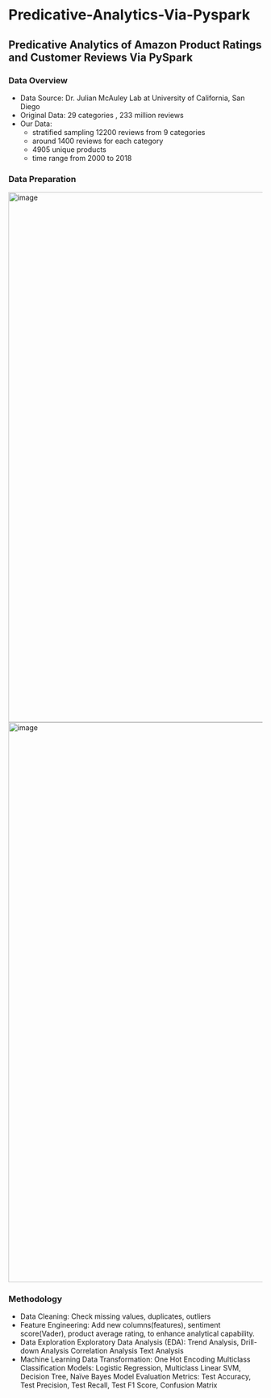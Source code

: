 # Predicative-Analytics-Via-Pyspark
## Predicative Analytics of Amazon Product Ratings and Customer Reviews Via PySpark
### Data Overview
* Data Source:  Dr. Julian McAuley Lab at University of California, San Diego
* Original Data: 29 categories , 233 million reviews
* Our Data: 
	- stratified sampling 12200 reviews from 9 categories
 	- around 1400 reviews for each category
	- 4905 unique products
	- time range from 2000 to 2018
### Data Preparation
<img width="1049" alt="image" src="https://github.com/lightbluening/Predicative-Analytics-Via-Pyspark/assets/93415125/7f2395a3-e17e-415f-8e10-adf5ce8855c5">
<img width="1108" alt="image" src="https://github.com/lightbluening/Predicative-Analytics-Via-Pyspark/assets/93415125/dbd0e174-6c42-4fcd-93b0-8366de6d1c1a">

### Methodology 
* Data Cleaning: 
	Check missing values, duplicates, outliers
* Feature Engineering:
	Add new columns(features), sentiment score(Vader), product average rating, to enhance analytical capability.
* Data Exploration
  Exploratory Data Analysis (EDA): Trend Analysis, Drill-down Analysis 
  Correlation Analysis
  Text Analysis
* Machine Learning
  Data Transformation: One Hot Encoding 
  Multiclass Classification Models: Logistic Regression, Multiclass Linear SVM, Decision Tree, Naïve Bayes
  Model Evaluation Metrics: Test Accuracy, Test Precision, Test Recall, Test F1 Score, Confusion Matrix







